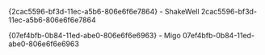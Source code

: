 {2cac5596-bf3d-11ec-a5b6-806e6f6e7864} - ShakeWell
2cac5596-bf3d-11ec-a5b6-806e6f6e7864

{07ef4bfb-0b84-11ed-abe0-806e6f6e6963} - Migo
07ef4bfb-0b84-11ed-abe0-806e6f6e6963


